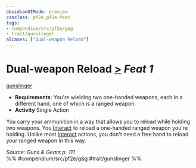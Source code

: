 ```yaml
---
obsidianUIMode: preview
cssclass: pf2e,pf2e-feat
tags:
- compendium/src/pf2e/g&g
- trait/gunslinger
aliases: ["Dual-weapon Reload"]
---
```

# Dual-weapon Reload  [>](/rules/core-rulebook/chapter-9-playing-the-game.md#Actions "Single Action") *Feat 1*  
[gunslinger](/rules/traits/gunslinger-g-g.md)  

- **Requirements**: You're wielding two one-handed weapons, each in a different hand, one of which is a ranged weapon.
- **Activity** Single Action

You carry your ammunition in a way that allows you to reload while holding two weapons. You [Interact](/rules/actions/interact.md) to reload a one-handed ranged weapon you're holding. Unlike most [Interact](/rules/actions/interact.md) actions, you don't need a free hand to reload your ranged weapon in this way.

*Source: Guns & Gears p. 111*  
%% #compendium/src/pf2e/g&g #trait/gunslinger %%